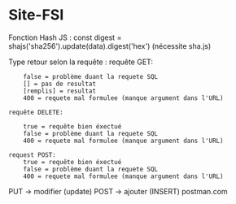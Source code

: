 # Site-FSI

Fonction Hash JS : const digest = shajs('sha256').update(data).digest('hex') (nécessite sha.js)

Type retour selon la requête : 
    requête GET: 

        false = problème duant la requete SQL 
        [] = pas de resultat
        [remplis] = resultat
        400 = requete mal formulee (manque argument dans l'URL)
    
    requête DELETE:

        true = requête bien éxectué
        false = problème duant la requete SQL
        400 = requete mal formulee (manque argument dans l'URL)

    request POST:
        true = requête bien éxectué
        false = problème duant la requete SQL
        400 = requete mal formulee (manque argument dans l'URL)


PUT -> modifier (update)
POST -> ajouter (INSERT)
postman.com